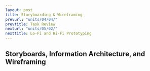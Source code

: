 ```yaml
---
layout: post
title: Storyboarding & Wireframing
prevurl: "units/04/04/"
prevtitle: Task Review
nexturl: "units/05/02/"
nexttitle: Lo-Fi and Hi-Fi Prototyping
---
```


## Storyboards, Information Architecture, and Wireframing
